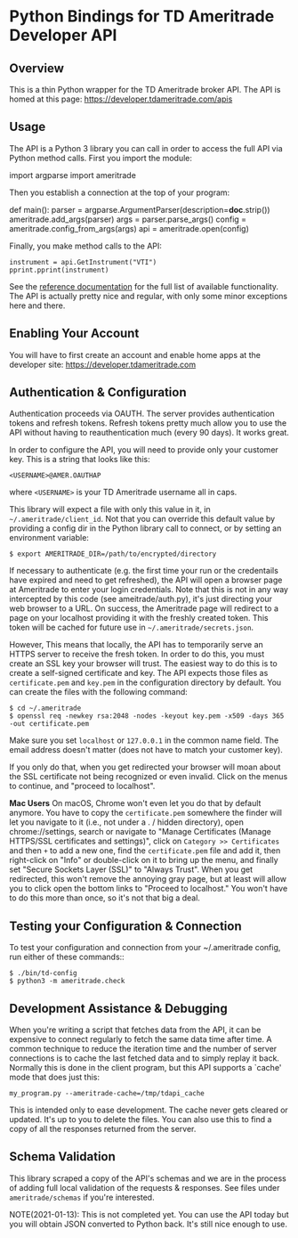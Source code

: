 # Python Bindings for TD Ameritrade Developer API

## Overview

This is a thin Python wrapper for the TD Ameritrade broker API. The API is
homed at this page:  https://developer.tdameritrade.com/apis

## Usage

The API is a Python 3 library you can call in order to access the full API via
Python method calls. First you import the module:

   import argparse
   import ameritrade

Then you establish a connection at the top of your program:

   def main():
       parser = argparse.ArgumentParser(description=__doc__.strip())
       ameritrade.add_args(parser)
       args = parser.parse_args()
       config = ameritrade.config_from_args(args)
       api = ameritrade.open(config)

Finally, you make method calls to the API:

    instrument = api.GetInstrument("VTI")
    pprint.pprint(instrument)

See the [reference documentation](https://developer.tdameritrade.com/apis) for
the full list of available functionality. The API is actually pretty nice and
regular, with only some minor exceptions here and there.

## Enabling Your Account

You will have to first create an account and enable home apps at the developer
site: https://developer.tdameritrade.com

## Authentication & Configuration

Authentication proceeds via OAUTH. The server provides authentication tokens and
refresh tokens. Refresh tokens pretty much allow you to use the API without
having to reauthentication much (every 90 days). It works great.

In order to configure the API, you will need to provide only your customer key.
This is a string that looks like this:

    <USERNAME>@AMER.OAUTHAP

where `<USERNAME>` is your TD Ameritrade username all in caps.

This library will expect a file with only this value in it, in
`~/.ameritrade/client_id`. Not that you can override this default value by
providing a config dir in the Python library call to connect, or by setting an
environment variable:

    $ export AMERITRADE_DIR=/path/to/encrypted/directory

If necessary to authenticate (e.g. the first time your run or the credentails
have expired and need to get refreshed), the API will open a browser page at
Ameritrade to enter your login credentials. Note that this is not in any way
intercepted by this code (see ameitrade/auth.py), it's just directing your web
browser to a URL. On success, the Ameritrade page will redirect to a page on
your localhost providing it with the freshly created token. This token will be
cached for future use in `~/.ameritrade/secrets.json`.

However, This means that locally, the API has to temporarily serve an HTTPS
server to receive the fresh token. In order to do this, you must create an SSL
key your browser will trust. The easiest way to do this is to create a
self-signed certificate and key. The API expects those files as
`certificate.pem` and `key.pem` in the configuration directory by default. You
can create the files with the following command:

    $ cd ~/.ameritrade
    $ openssl req -newkey rsa:2048 -nodes -keyout key.pem -x509 -days 365 -out certificate.pem

Make sure you set `localhost` or `127.0.0.1` in the common name field. The email
address doesn't matter (does not have to match your customer key).

If you only do that, when you get redirected your browser will moan about the
SSL certificate not being recognized or even invalid. Click on the menus to
continue, and "proceed to localhost".

**Mac Users** On macOS, Chrome won't even let you do that by default anymore.
You have to copy the `certificate.pem` somewhere the finder will let you
navigate to it (i.e., not under a . / hidden directory), open chrome://settings,
search or navigate to "Manage Certificates (Manage HTTPS/SSL certificates and
settings)", click on `Category >> Certificates` and then `+` to add a new one,
find the `certificate.pem` file and add it, then right-click on "Info" or
double-click on it to bring up the menu, and finally set "Secure Sockets Layer
(SSL)" to "Always Trust". When you get redirected, this won't remove the
annoying gray page, but at least will allow you to click open the bottom links
to "Proceed to localhost." You won't have to do this more than once, so it's not
that big a deal.

## Testing your Configuration & Connection

To test your configuration and connection from your ~/.ameritrade config, run
either of these commands::

    $ ./bin/td-config
    $ python3 -m ameritrade.check

## Development Assistance & Debugging

When you're writing a script that fetches data from the API, it can be expensive
to connect regularly to fetch the same data time after time. A common technique
to reduce the iteration time and the number of server connections is to cache
the last fetched data and to simply replay it back. Normally this is done in the
client program, but this API supports a `cache' mode that does just this:

    my_program.py --ameritrade-cache=/tmp/tdapi_cache

This is intended only to ease development. The cache never gets cleared or
updated. It's up to you to delete the files. You can also use this to find a
copy of all the responses returned from the server.

## Schema Validation

This library scraped a copy of the API's schemas and we are in the process of
adding full local validation of the requests & responses. See files under
`ameritrade/schemas` if you're interested.

NOTE(2021-01-13): This is not completed yet. You can use the API today but you
will obtain JSON converted to Python back. It's still nice enough to use.
